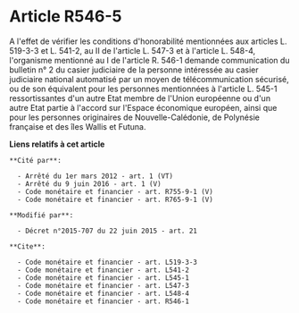 # Article R546-5

A l'effet de vérifier les conditions d'honorabilité mentionnées aux articles L. 519-3-3 et L. 541-2, au II de l'article L.
547-3 et à l'article L. 548-4, l'organisme mentionné au I de l'article R. 546-1 demande communication du bulletin n° 2 du
casier judiciaire de la personne intéressée au casier judiciaire national automatisé par un moyen de télécommunication
sécurisé, ou de son équivalent pour les personnes mentionnées à l'article L. 545-1 ressortissantes d'un autre Etat membre de
l'Union européenne ou d'un autre Etat partie à l'accord sur l'Espace économique européen, ainsi que pour les personnes
originaires de Nouvelle-Calédonie, de Polynésie française et des îles Wallis et Futuna.

**Liens relatifs à cet article**

	**Cité par**:

	  - Arrêté du 1er mars 2012 - art. 1 (VT)
	  - Arrêté du 9 juin 2016 - art. 1 (V)
	  - Code monétaire et financier - art. R755-9-1 (V)
	  - Code monétaire et financier - art. R765-9-1 (V)

	**Modifié par**:

	  - Décret n°2015-707 du 22 juin 2015 - art. 21

	**Cite**:

	  - Code monétaire et financier - art. L519-3-3
	  - Code monétaire et financier - art. L541-2
	  - Code monétaire et financier - art. L545-1
	  - Code monétaire et financier - art. L547-3
	  - Code monétaire et financier - art. L548-4
	  - Code monétaire et financier - art. R546-1
